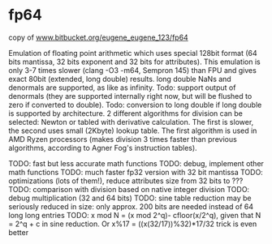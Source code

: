 # fp64
copy of www.bitbucket.org/eugene_eugene_123/fp64


Emulation of floating point arithmetic which uses special 128bit format (64 bits mantissa, 32 bits exponent and 32 bits for attributes). This emulation is only 3-7 times slower (clang -O3 -m64, Sempron 145) than FPU and gives exact 80bit (extended, long double) results. long double NaNs and denormals are supported, as like as infinity. Todo: support output of denormals (they are supported internally right now, but will be flushed to zero if converted to double). Todo: conversion to long double if long double is supported by architecture. 2 different algorithms for division can be selected: Newton or tabled with derivative calculation. The first is slower, the second uses small (2Kbyte) lookup table. The first algorithm is used in AMD Ryzen processors (makes division 3 times faster than previous algorithms, according to Agner Fog's instruction tables).

TODO: fast but less accurate math functions TODO: debug, implement other math functions TODO: much faster fp32 version with 32 bit mantissa TODO: optimizations (lots of them!), reduce attributes size from 32 bits to ??? TODO: comparison with division based on native integer division TODO: debug multiplication (32 and 64 bits) TODO: sine table reduction may be seriously reduced in size: only approx. 200 bits are needed instead of 64 long long entries TODO: x mod N = (x mod 2^q)- cfloor(x/2^q), given that N = 2^q + c in sine reduction. Or x%17 = ((x(32/17))%32)*17/32 trick is even better
